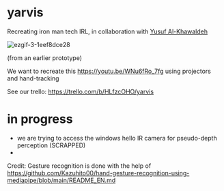 # yarvis
 Recreating iron man tech IRL, in collaboration with [Yusuf Al-Khawaldeh](https://github.com/uoRetr0)

![ezgif-3-1eef8dce28](https://user-images.githubusercontent.com/43157907/197848053-06020766-00b7-42c1-8219-ed1515373526.gif)

(from an earlier prototype)

We want to recreate this https://youtu.be/WNu6fRo_7fg using projectors and hand-tracking

See our trello: https://trello.com/b/HLfzcOHO/yarvis

# in progress
- we are trying to access the windows hello IR camera for pseudo-depth perception (SCRAPPED)
- 

Credit:
Gesture recognition is done with the help of https://github.com/Kazuhito00/hand-gesture-recognition-using-mediapipe/blob/main/README_EN.md
